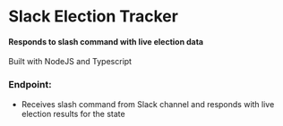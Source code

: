 # Slack Election Tracker

#### Responds to slash command with live election data
Built with NodeJS and Typescript

### Endpoint:
- Receives slash command from Slack channel and responds with live election results for the state
